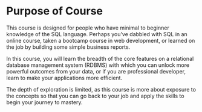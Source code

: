 # Purpose of Course

This course is designed for people who have minimal to beginner knowledge of the SQL language. Perhaps you've dabbled with SQL in an online course, taken a bootcamp course in web development, or learned on the job by building some simple business reports.

In this course, you will learn the breadth of the core features on a relational database management system (RDBMS) with which you can unlock more powerful outcomes from your data, or if you are professional developer, learn to make your applications more efficient.

The depth of exploration is limited, as this course is more about exposure to the concepts so that you can go back to your job and apply the skills to begin your journey to mastery.

